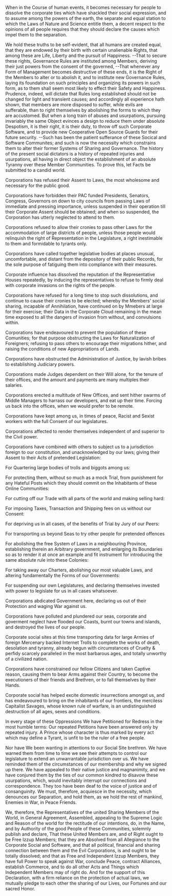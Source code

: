 When in the Course of human events, it becomes necessary for people to dissolve the corporate ties which have shackled their social expression, and to assume among the powers of the earth, the separate and equal station to which the Laws of Nature and Science entitle them, a decent respect to the opinions of all people requires that they should declare the causes which impel them to the separation.

We hold these truths to be self-evident, that all humans are created equal, that they are endowed by their birth with certain unalienable Rights, that among these are Life, Liberty and the pursuit of Happiness.
--That to secure these rights, Governance Rules are instituted among Members, deriving their just powers from the consent of the governed,
--That whenever any Form of Management becomes destructive of these ends, it is the Right of the Members to alter or to abolish it, and to institute new Governance Rules, laying its foundation on such principles and organizing its powers in such form, as to them shall seem most likely to effect their Safety and Happiness. Prudence, indeed, will dictate that Rules long established should not be changed for light and transient causes; and accordingly all experience hath shown, that members are more disposed to suffer, while evils are sufferable, than to right themselves by abolishing the forms to which they are accustomed. But when a long train of abuses and usurpations, pursuing invariably the same Object evinces a design to reduce them under absolute Despotism, it is their right, it is their duty, to throw off such Corporate Software, and to provide new Cooperative Open Source Guards for their future security.
--Such has been the patient sufferance of these Socical and Software Communites; and such is now the necessity which constrains them to alter their former Systems of Sharing and Governance. The history of the present social dictators is a history of repeated injuries and usurpations, all having in direct object the establishment of an absolute Tyranny over these Member Communities. To prove this, let Facts be submitted to a candid world.

Corporations has refused their Assent to Laws, the most wholesome and necessary for the public good.

Corporations have forbidden their PAC funded Presidents, Senators, Congress, Governors on down to city councils from passing Laws of immediate and pressing importance, unless suspended in their operation till their Corporate Assent should be obtained; and when so suspended, the Corporation has utterly neglected to attend to them.

Corporations refused to allow their cronies to pass other Laws for the accommodation of large districts of people, unless those people would relinquish the right of Representation in the Legislature, a right inestimable to them and formidable to tyrants only.

Corporations have called together legislative bodies at places unusual, uncomfortable, and distant from the depository of their public Records, for the sole purpose of fatiguing them into compliance with their measures.

Corporate influence has dissolved the reputation of the Representative Houses repeatedly, by inducing the representatives to refuse to firmly deal with corporate invasions on the rights of the people.

Corporations have refused for a long time to stop such dissolutions, and continue to cause their cronies to be elected; whereby the Members' social sharing, incapable of Annihilation, have continued on by Mmebers at large for their exercise; their Data in the Corporate Cloud remaining in the mean time exposed to all the dangers of invasion from without, and convulsions within.

Corporations have endeavoured to prevent the population of these Comunities; for that purpose obstructing the Laws for Naturalization of Foreigners; refusing to pass others to encourage their migrations hither, and raising the conditions of new Appropriations of Lands.

Corporations have obstructed the Administration of Justice, by lavish bribes to establishing Judiciary powers.

Corporations made Judges dependent on their Will alone, for the tenure of their offices, and the amount and payments are many multiples their salaries.

Corporations erected a multitude of New Offices, and sent hither swarms of Middle Managers to harrass our developers, and eat up their time. Forcing us back into the offices, when we would prefer to be remote.

Corporations have kept among us, in times of peace, Racist and Sexist workers with the full Consent of our legislatures.

Corporations affected to render themselves independent of and superior to the Civil power.

Corporations have combined with others to subject us to a jurisdiction foreign to our constitution, and unacknowledged by our laws; giving their Assent to their Acts of pretended Legislation:

For Quartering large bodies of trolls and biggots among us:

For protecting them, without so much as a mock Trial, from punishment for any Hateful Posts which they should commit on the Inhabitants of these Online Communities:

For cutting off our Trade with all parts of the world and making selling hard:

For imposing Taxes, Transaction and Shipping fees on us without our Consent:

For depriving us in all cases, of the benefits of Trial by Jury of our Peers:

For transporting us beyond Seas to try other people for pretended offences

For abolishing the free System of Laws in a neighbouring Province, establishing therein an Arbitrary government, and enlarging its Boundaries so as to render it at once an example and fit instrument for introducing the same absolute rule into these Colonies:

For taking away our Charters, abolishing our most valuable Laws, and altering fundamentally the Forms of our Governments:

For suspending our own Legislatures, and declaring themselves invested with power to legislate for us in all cases whatsoever.

Corporations abdicated Government here, declaring us out of their Protection and waging War against us.

Corporations have polluted and plundered our seas, corporate and goverment neglect have flooded our Coasts, burnt our towns and islands, and destroyed the lives of our people.

Corporate social sites at this time transporting data for large Armies of foreign Mercenary backed Internet Trolls to complete the works of death, desolation and tyranny, already begun with circumstances of Cruelty & perfidy scarcely paralleled in the most barbarous ages, and totally unworthy of a civilized nation.

Corporations have constrained our fellow Citizens and taken Captive reason, causing them to bear Arms against their Country, to become the executioners of their friends and Brethren, or to fall themselves by their Hands.

Corporate social has helped excite domestic insurrections amongst us, and has endeavoured to bring on the inhabitants of our frontiers, the merciless Capitalist Savages, whose known rule of warfare, is an undistinguished destruction of all ages, sexes and conditions.

In every stage of these Oppressions We have Petitioned for Redress in the most humble terms: Our repeated Petitions have been answered only by repeated injury. A Prince whose character is thus marked by every act which may define a Tyrant, is unfit to be the ruler of a free people.

Nor have We been wanting in attentions to our Social Site brethren. We have warned them from time to time we see their attempts to control our legislature to extend an unwarrantable jurisdiction over us. We have reminded them of the circumstances of our membership and why we signed up there. We have appealed to their native justice and magnanimity, and we have conjured them by the ties of our common kindred to disavow these usurpations, which, would inevitably interrupt our connections and correspondence. They too have been deaf to the voice of justice and of consanguinity. We must, therefore, acquiesce in the necessity, which denounces our Separation, and hold them, as we hold the rest of mankind, Enemies in War, in Peace Friends.

We, therefore, the Representatives of the united Sharing Members of the World, in General Agreement, Assembled, appealing to the Supreme Logic and Reason of the world for the rectitude of our intentions, do, in the Name, and by Authority of the good People of these Communities, solemnly publish and declare, That these United Members are, and of Right ought to be Free Izzup Members; that they are Absolved from all Allegiance to the Corporate Social and Software, and that all political, financial and sharing connection between them and the Evil Corporations, is and ought to be totally dissolved; and that as Free and Independent Izzup Members, they have full Power to speak against War, conclude Peace, contract Alliances, establish Commerce, and to do all other Acts and Things which Independent Members may of right do. And for the support of this Declaration, with a firm reliance on the protection of actual laws, we mutually pledge to each other the sharing of our Lives, our Fortunes and our sacred Honor.
